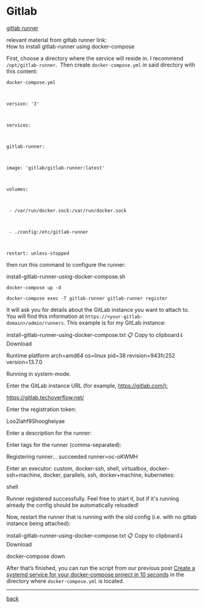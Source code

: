 # Gitlab

[gitlab runner](<https://techoverflow.net/2021/01/12/how-to-install-gitlab-runner-using-docker-compose/>)

relevant material from gitlab runner link: \
How to install gitlab-runner using docker-compose

First, choose a directory where the service will reside in. I recommend `/opt/gitlab-runner`.  Then create `docker-compose.yml` in said directory with this content:

```
docker-compose.yml



version: '3'



services:



gitlab-runner:



image: 'gitlab/gitlab-runner:latest'



volumes:



 - /var/run/docker.sock:/var/run/docker.sock



 - ./config:/etc/gitlab-runner



restart: unless-stopped
```

then run this command to configure the runner:

install-gitlab-runner-using-docker-compose.sh

```
docker-compose up -d
```

```
docker-compose exec -T gitlab-runner gitlab-runner register
```

It will ask you for details about the GitLab instance you want to attach to. You will find this information at `https://<your-gitlab-domain>/admin/runners`. This example is for my GitLab instance:

install-gitlab-runner-using-docker-compose.txt 📋 Copy to clipboard⇓ Download

Runtime platform arch=amd64 os=linux pid=38 revision=943fc252 version=13.7.0

Running in system-mode.

Enter the GitLab instance URL (for example, <https://gitlab.com/):>

<https://gitlab.techoverflow.net/>

Enter the registration token:

Loo2lahf9Shoogheiyae

Enter a description for the runner:

[148a53203df8]: My-Runner

Enter tags for the runner (comma-separated):

Registering runner... succeeded runner=oc-oKWMH

Enter an executor: custom, docker-ssh, shell, virtualbox, docker-ssh+machine, docker, parallels, ssh, docker+machine, kubernetes:

shell

Runner registered successfully. Feel free to start it, but if it's running already the config should be automatically reloaded!

Now, restart the runner that is running with the old config (i.e. with no gitlab instance being attached):

install-gitlab-runner-using-docker-compose.txt 📋 Copy to clipboard⇓ Download

docker-compose down

After that’s finished, you can run the script from our previous post [Create a systemd service for your docker-compose project in 10 seconds](https://techoverflow.net/2020/10/24/create-a-systemd-service-for-your-docker-compose-project-in-10-seconds/) in the directory where `docker-compose.yml` is located.

---
[back](./README.md)

